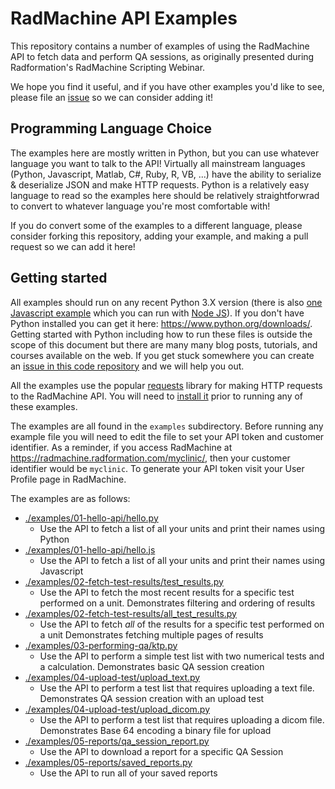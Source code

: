 # RadMachine API Examples

This repository contains a number of examples of using the RadMachine API to
fetch data and perform QA sessions, as originally presented during
Radformation's RadMachine Scripting Webinar.

We hope you find it useful, and if you have other examples you'd like to see,
please file an
[issue](https://github.com/Radformation/radmachine-api-examples/issues) so
we can consider adding it!

## Programming Language Choice

The examples here are mostly written in Python, but you can use whatever
language you want to talk to the API!  Virtually all mainstream languages
(Python, Javascript, Matlab, C#, Ruby, R, VB, ...) have the ability to
serialize & deserialize JSON and make HTTP requests.  Python is a relatively
easy language to read so the examples here should be relatively straightforwrad
to convert to whatever language you're most comfortable with!

If you do convert some of the examples to a different language, please consider
forking this repository, adding your example, and making a pull request so we
can add it here!

## Getting started

All examples should run on any recent Python 3.X version (there is also [one
Javascript example](./examples/01-hello-api/hello.js) which you can run
with [Node JS](https://nodejs.org/en)).  If you don't have Python installed
you can get it here: https://www.python.org/downloads/. Getting started with
Python including how to run these files is outside the scope of this document
but there are many many blog posts, tutorials, and courses available on the
web.  If you get stuck somewhere you can create an [issue in this code
repository](https://github.com/Radformation/radmachine-api-examples/issues) and
we will help you out.

All the examples use the popular
[requests](https://requests.readthedocs.io/en/latest/) library for making HTTP
requests to the RadMachine API.  You will need to [install
it](https://requests.readthedocs.io/en/latest/user/install/#install) prior to
running any of these examples.

The examples are all found in the `examples` subdirectory.  Before running any
example file you will need to edit the file to set your API token and customer
identifier. As a reminder, if you access RadMachine at
https://radmachine.radformation.com/myclinic/, then your customer identifier
would be `myclinic`.  To generate your API token visit your User Profile page
in RadMachine.

The examples are as follows:

* [./examples/01-hello-api/hello.py](./examples/01-hello-api/hello.py)
    * Use the API to fetch a list of all your units and print their names using Python
* [./examples/01-hello-api/hello.js](./examples/01-hello-api/hello.js)
    * Use the API to fetch a list of all your units and print their names using Javascript
* [./examples/02-fetch-test-results/test_results.py](./examples/02-fetch-test-results/test_results.py)
    * Use the API to fetch the most recent results for a specific test performed on a unit.
      Demonstrates filtering and ordering of results
* [./examples/02-fetch-test-results/all_test_results.py](./examples/02-fetch-test-results/all_test_results.py)
    * Use the API to fetch *all* of the results for a specific test performed on a unit
      Demonstrates fetching multiple pages of results
* [./examples/03-performing-qa/ktp.py](./examples/03-performing-qa/ktp.py)
    * Use the API to perform a simple test list with two numerical tests and a calculation.
      Demonstrates basic QA session creation
* [./examples/04-upload-test/upload_text.py](./examples/04-upload-test/upload_text.py)
    * Use the API to perform a test list that requires uploading a text file.
      Demonstrates QA session creation with an upload test
* [./examples/04-upload-test/upload_dicom.py](./examples/04-upload-test/upload_dicom.py)
    * Use the API to perform a test list that requires uploading a dicom file.
      Demonstrates Base 64 encoding a binary file for upload
* [./examples/05-reports/qa_session_report.py](./examples/05-reports/qa_session_report.py)
    * Use the API to download a report for a specific QA Session
* [./examples/05-reports/saved_reports.py](./examples/05-reports/saved_reports.py)
    * Use the API to run all of your saved reports
